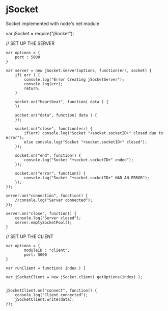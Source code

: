 jSocket
=======

Socket implemented with node's net module


var jSocket = require("jSocket");



// SET UP THE SERVER

	var options = {
		port : 5000
	}

	var server = new jSocket.server(options, function(err, socket) {
		if( err ) {
			console.log("Error Creating jSocketServer");
			console.log(err);
			return;
		}
		
		socket.on("heartbeat", function( data ) {
		})

		socket.on("data", function( data ) {
		});

		socket.on("close", function(err) {
			if(err) console.log("Socket "+socket.socketID+" closed due to error");
			else console.log("Socket "+socket.socketID+" closed");
		});

		socket.on("end", function() {
			console.log("Socket "+socket.socketID+" ended");
		});

		socket.on("error", function() {
			console.log("Socket "+socket.socketID+" HAD AN ERROR");
		});
	});

	server.on("connection", function() {
		//console.log("Server connected");
	});

	server.on("close", function() {
		console.log("Server closed");
		server.emptySocketPool();
	}


// SET UP THE CLIENT

	var options = {
			moduleID : "client",
			port: 5000
	}

	var runClient = function( index ) {

	var jSocketClient = new jSocket.client( getOptions(index) );


	jSocketClient.on("connect", function() {
		console.log("Client connected");
		jSocketClient.write(data);
	});
